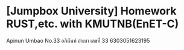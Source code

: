 # [Jumpbox University] Homework RUST,etc. with KMUTNB(EnET-C)
Apinun Umbao No.33</n>
อภินันท์ อำเบา เลขที่ 33</n>
6303051623195</n>